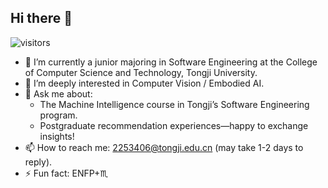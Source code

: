 ## Hi there 👋

![visitors](https://visitor-badge.glitch.me/badge?page_id=jElly1106&left_color=green&right_color=red)

- 🔭 I’m currently a junior majoring in Software Engineering at the College of Computer Science and Technology, Tongji University.
- 🌱 I’m deeply interested in Computer Vision / Embodied AI.
- 💬 Ask me about:
  - The Machine Intelligence course in Tongji’s Software Engineering program.
  - Postgraduate recommendation experiences—happy to exchange insights!
- 📫 How to reach me: 2253406@tongji.edu.cn (may take 1-2 days to reply).
- ⚡ Fun fact: ENFP+♏
